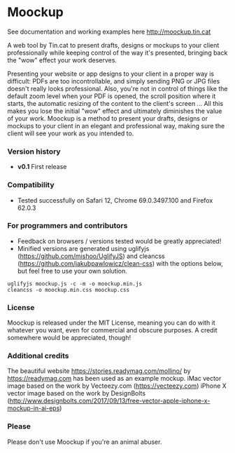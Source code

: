 # Moockup
See documentation and working examples here http://moockup.tin.cat

A web tool by Tin.cat to present drafts, designs or mockups to your client professionally while keeping control of the way it's presented, bringing back the "wow" effect your work deserves.

Presenting your website or app designs to your client in a proper way is difficult: PDFs are too incontrollable, and simply sending PNG or JPG files doesn't really looks professional. Also, you're not in control of things like the default zoom level when your PDF is opened, the scroll position where it starts, the automatic resizing of the content to the client's screen ... All this makes you lose the initial "wow" effect and ultimately diminishes the value of your work. Moockup is a method to present your drafts, designs or mockups to your client in an elegant and professional way, making sure the client will see your work as you intended to.

### Version history
* **v0.1** First release

### Compatibility
* Tested successfully on Safari 12, Chrome 69.0.3497.100 and Firefox 62.0.3

### For programmers and contributors
* Feedback on browsers / versions tested would be greatly appreciated!
* Minified versions are generated using uglifyjs (https://github.com/mishoo/UglifyJS) and cleancss (https://github.com/jakubpawlowicz/clean-css) with the options below, but feel free to use your own solution.
```
uglifyjs moockup.js -c -m -o moockup.min.js
cleancss -o moockup.min.css moockup.css
```

### License
Moockup is released under the MIT License, meaning you can do with it whatever you want, even for commercial and obscure purposes. A credit somewhere would be appreciated, though!

### Additional credits
The beautiful website https://stories.readymag.com/mollino/ by https://readymag.com has been used as an example mockup.
iMac vector image based on the work by Vecteezy.com (https://vecteezy.com)
iPhone X vector image based on the work by DesignBolts (http://www.designbolts.com/2017/09/13/free-vector-apple-iphone-x-mockup-in-ai-eps)

### Please
Please don't use Moockup if you're an animal abuser.